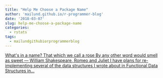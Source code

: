 ```yaml
---
title: "Help Me Choose a Package Name"
author: 'mailund.github.io/r-programmer-blog'
date: '2018-03-07'
slug: help-me-choose-a-package-name
categories:
  - rstats
tags:
  - mailundgithubiorprogrammerblog
---
```


[What's in a name? That which we call a rose By any other word would smell as sweet — William Shakespeare, Romeo and Juliet I have plans for re-implementing several of the data structures I wrote about in Functional Data Structures in...<click to read more>](https://mailund.github.io/r-programmer-blog/2018/03/07/help-me-choose-a-name/)

